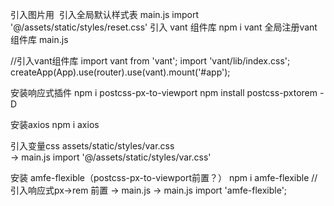 引入图片用 <img :src="require('')"/>
引入全局默认样式表 main.js import '@/assets/static/styles/reset.css'
引入 vant 组件库 npm i vant
全局注册vant组件库 main.js

//引入vant组件库
import vant from 'vant';
import 'vant/lib/index.css';
createApp(App).use(router).use(vant).mount('#app');

安装响应式插件
npm i postcss-px-to-viewport
npm install postcss-pxtorem -D

安装axios
npm i axios

引入变量css
assets/static/styles/var.css   
->  main.js import '@/assets/static/styles/var.css'

安装 amfe-flexible（postcss-px-to-viewport前置？）
npm i amfe-flexible
//引入响应式px->rem 前置 -> main.js
-> main.js import 'amfe-flexible';